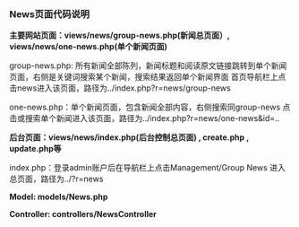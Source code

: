 ### **News页面代码说明**
**主要网站页面：views/news/group-news.php(新闻总页面）, views/news/one-news.php(单个新闻页面)**

group-news.php: 所有新闻全部陈列，新闻标题和阅读原文链接跳转到单个新闻页面，右侧是关键词搜索某个新闻，搜索结果返回单个新闻界面
首页导航栏上点击news进入该页面，路径为../index.php?r=news/group-news

one-news.php：单个新闻页面，包含新闻全部内容，右侧搜索同group-news
点击或搜索单个新闻进入该页面，路径为../index.php?r=news/one-news&id=..

**后台页面：views/news/index.php(后台控制总页面) , create.php , update.php等**

index.php：登录admin账户后在导航栏上点击Management/Group News 进入总页面，路径为../?r=news

**Model: models/News.php**

**Controller: controllers/NewsController**